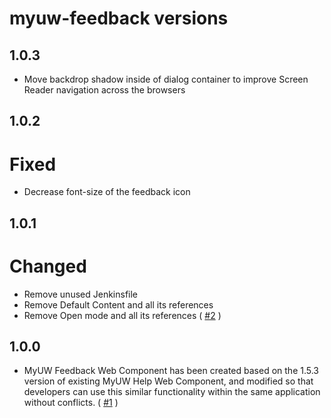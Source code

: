 # myuw-feedback versions

## 1.0.3

* Move backdrop shadow inside of dialog container to improve Screen Reader navigation across the browsers
## 1.0.2

# Fixed
* Decrease font-size of the feedback icon

## 1.0.1

# Changed
* Remove unused Jenkinsfile
* Remove Default Content and all its references
* Remove Open mode and all its references ( [#2][] )

## 1.0.0

* MyUW Feedback Web Component has been created based on the 1.5.3 version of existing MyUW Help Web Component, and modified so that developers can use this similar functionality within the same application without conflicts. ( [#1][] )

[#2]: https://github.com/myuw-web-components/myuw-feedback/pull/2
[#1]: https://github.com/myuw-web-components/myuw-feedback/pull/1
